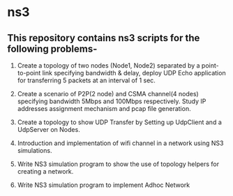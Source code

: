 # ns3

## This repository contains ns3 scripts for the following problems-

1) Create a topology of two nodes (Node1, Node2) separated by a point-to-point link specifying bandwidth & delay, deploy UDP Echo application for transferring 5 packets at an interval of 1 sec.

2) Create a scenario of P2P(2 node) and CSMA channel(4 nodes) specifying bandwidth 5Mbps and 100Mbps respectively. Study IP addresses assignment mechanism and pcap file generation.

3) Create a topology to show UDP Transfer by Setting up UdpClient and a UdpServer on Nodes.

4) Introduction and implementation of wifi channel in a network using NS3 simulations.

5) Write NS3 simulation program to show the use of topology helpers for creating a network.

6) Write NS3 simulation program to implement Adhoc Network
